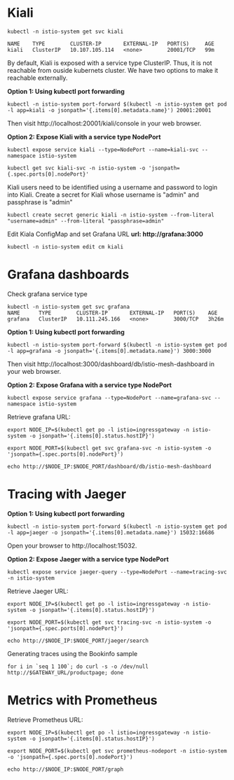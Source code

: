 # Kiali

```
kubectl -n istio-system get svc kiali
```
    NAME    TYPE        CLUSTER-IP       EXTERNAL-IP   PORT(S)     AGE
    kiali   ClusterIP   10.107.105.114   <none>        20001/TCP   99m

By default, Kiali is exposed with a service type ClusterIP. Thus, it is not reachable from ouside kubernets cluster.
We have two options to make it reachable externally.

**Option 1: Using kubectl port forwarding**
```
kubectl -n istio-system port-forward $(kubectl -n istio-system get pod -l app=kiali -o jsonpath='{.items[0].metadata.name}') 20001:20001
```
Then visit http://localhost:20001/kiali/console in your web browser.

**Option 2: Expose Kiali with a service type NodePort**
```
kubectl expose service kiali --type=NodePort --name=kiali-svc --namespace istio-system
```
```
kubectl get svc kiali-svc -n istio-system -o 'jsonpath={.spec.ports[0].nodePort}'
```
Kiali users need to be identified using a username and password to login into Kiali. Create a secret for Kiali whose username is "admin" and passphrase is "admin"
```
kubectl create secret generic kiali -n istio-system --from-literal "username=admin" --from-literal "passphrase=admin"
```
Edit Kiala ConfigMap and set Grafana URL **url: http://grafana:3000**
```
kubectl -n istio-system edit cm kiali
```
# Grafana dashboards

Check grafana service type
```
kubectl -n istio-system get svc grafana
NAME      TYPE        CLUSTER-IP       EXTERNAL-IP   PORT(S)    AGE
grafana   ClusterIP   10.111.245.166   <none>        3000/TCP   3h26m
```

**Option 1: Using kubectl port forwarding**
```
kubectl -n istio-system port-forward $(kubectl -n istio-system get pod -l app=grafana -o jsonpath='{.items[0].metadata.name}') 3000:3000
```
Then visit http://localhost:3000/dashboard/db/istio-mesh-dashboard in your web browser.

**Option 2: Expose Grafana with a service type NodePort**
```
kubectl expose service grafana --type=NodePort --name=grafana-svc --namespace istio-system
```
Retrieve grafana URL:
```
export NODE_IP=$(kubectl get po -l istio=ingressgateway -n istio-system -o jsonpath='{.items[0].status.hostIP}')

export NODE_PORT=$(kubectl get svc grafana-svc -n istio-system -o 'jsonpath={.spec.ports[0].nodePort}')

echo http://$NODE_IP:$NODE_PORT/dashboard/db/istio-mesh-dashboard
```
# Tracing with Jaeger

**Option 1: Using kubectl port forwarding**
```
kubectl -n istio-system port-forward $(kubectl -n istio-system get pod -l app=jaeger -o jsonpath='{.items[0].metadata.name}') 15032:16686
```
Open your browser to http://localhost:15032.

**Option 2: Expose Jaeger with a service type NodePort**
```
kubectl expose service jaeger-query --type=NodePort --name=tracing-svc -n istio-system
```
Retrieve Jaeger URL:
```
export NODE_IP=$(kubectl get po -l istio=ingressgateway -n istio-system -o jsonpath='{.items[0].status.hostIP}')

export NODE_PORT=$(kubectl get svc tracing-svc -n istio-system -o 'jsonpath={.spec.ports[0].nodePort}')

echo http://$NODE_IP:$NODE_PORT/jaeger/search
```

Generating traces using the Bookinfo sample
```
for i in `seq 1 100`; do curl -s -o /dev/null http://$GATEWAY_URL/productpage; done
```
# Metrics with Prometheus
Retrieve Prometheus URL:
```
export NODE_IP=$(kubectl get po -l istio=ingressgateway -n istio-system -o jsonpath='{.items[0].status.hostIP}')

export NODE_PORT=$(kubectl get svc prometheus-nodeport -n istio-system -o 'jsonpath={.spec.ports[0].nodePort}')

echo http://$NODE_IP:$NODE_PORT/graph
```


